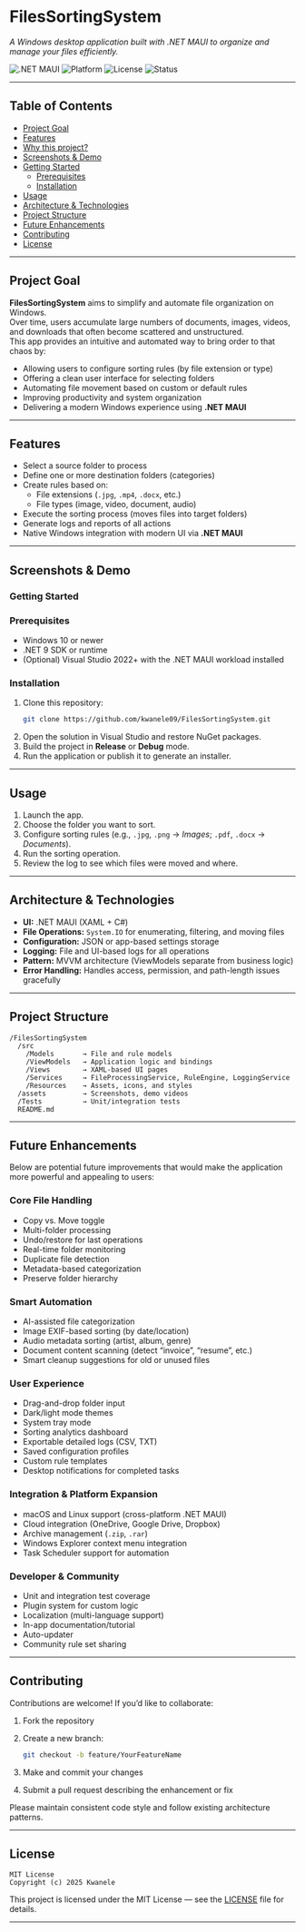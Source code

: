 # FilesSortingSystem

*A Windows desktop application built with .NET MAUI to organize and manage your files efficiently.*

![.NET MAUI](https://img.shields.io/badge/.NET%20MAUI-9.0-512BD4?logo=dotnet&logoColor=white)
![Platform](https://img.shields.io/badge/Platform-Windows-blue)
![License](https://img.shields.io/badge/License-MIT-green)
![Status](https://img.shields.io/badge/Status-Active-success)

---

## Table of Contents

- [Project Goal](#project-goal)
- [Features](#features)
- [Why this project?](#why-this-project)
- [Screenshots & Demo](#screenshots--demo)
- [Getting Started](#getting-started)
  - [Prerequisites](#prerequisites)
  - [Installation](#installation)
- [Usage](#usage)
- [Architecture & Technologies](#architecture--technologies)
- [Project Structure](#project-structure)
- [Future Enhancements](#future-enhancements)
- [Contributing](#contributing)
- [License](#license)

---

## Project Goal

**FilesSortingSystem** aims to simplify and automate file organization on Windows.  
Over time, users accumulate large numbers of documents, images, videos, and downloads that often become scattered and unstructured.  
This app provides an intuitive and automated way to bring order to that chaos by:

- Allowing users to configure sorting rules (by file extension or type)
- Offering a clean user interface for selecting folders
- Automating file movement based on custom or default rules
- Improving productivity and system organization
- Delivering a modern Windows experience using **.NET MAUI**

---

## Features

- Select a source folder to process  
- Define one or more destination folders (categories)  
- Create rules based on:
  - File extensions (`.jpg`, `.mp4`, `.docx`, etc.)
  - File types (image, video, document, audio)
- Execute the sorting process (moves files into target folders)
- Generate logs and reports of all actions
- Native Windows integration with modern UI via **.NET MAUI**

---

## Screenshots & Demo

### Getting Started

### Prerequisites

- Windows 10 or newer  
- .NET 9 SDK or runtime  
- (Optional) Visual Studio 2022+ with the .NET MAUI workload installed  

### Installation

1. Clone this repository:
   ```bash
   git clone https://github.com/kwanele09/FilesSortingSystem.git

2. Open the solution in Visual Studio and restore NuGet packages.
3. Build the project in **Release** or **Debug** mode.
4. Run the application or publish it to generate an installer.

---

## Usage

1. Launch the app.
2. Choose the folder you want to sort.
3. Configure sorting rules (e.g., `.jpg`, `.png` → *Images*; `.pdf`, `.docx` → *Documents*).
4. Run the sorting operation.
5. Review the log to see which files were moved and where.

---

## Architecture & Technologies

* **UI:** .NET MAUI (XAML + C#)
* **File Operations:** `System.IO` for enumerating, filtering, and moving files
* **Configuration:** JSON or app-based settings storage
* **Logging:** File and UI-based logs for all operations
* **Pattern:** MVVM architecture (ViewModels separate from business logic)
* **Error Handling:** Handles access, permission, and path-length issues gracefully

---

## Project Structure

```
/FilesSortingSystem
  /src
    /Models       → File and rule models
    /ViewModels   → Application logic and bindings
    /Views        → XAML-based UI pages
    /Services     → FileProcessingService, RuleEngine, LoggingService
    /Resources    → Assets, icons, and styles
  /assets         → Screenshots, demo videos
  /Tests          → Unit/integration tests
  README.md
```

---

## Future Enhancements

Below are potential future improvements that would make the application more powerful and appealing to users:

### Core File Handling

* Copy vs. Move toggle
* Multi-folder processing
* Undo/restore for last operations
* Real-time folder monitoring
* Duplicate file detection
* Metadata-based categorization
* Preserve folder hierarchy

### Smart Automation

* AI-assisted file categorization
* Image EXIF-based sorting (by date/location)
* Audio metadata sorting (artist, album, genre)
* Document content scanning (detect “invoice”, “resume”, etc.)
* Smart cleanup suggestions for old or unused files

### User Experience

* Drag-and-drop folder input
* Dark/light mode themes
* System tray mode
* Sorting analytics dashboard
* Exportable detailed logs (CSV, TXT)
* Saved configuration profiles
* Custom rule templates
* Desktop notifications for completed tasks

### Integration & Platform Expansion

* macOS and Linux support (cross-platform .NET MAUI)
* Cloud integration (OneDrive, Google Drive, Dropbox)
* Archive management (`.zip`, `.rar`)
* Windows Explorer context menu integration
* Task Scheduler support for automation

### Developer & Community

* Unit and integration test coverage
* Plugin system for custom logic
* Localization (multi-language support)
* In-app documentation/tutorial
* Auto-updater
* Community rule set sharing

---

## Contributing

Contributions are welcome!
If you’d like to collaborate:

1. Fork the repository
2. Create a new branch:

   ```bash
   git checkout -b feature/YourFeatureName
   ```
3. Make and commit your changes
4. Submit a pull request describing the enhancement or fix

Please maintain consistent code style and follow existing architecture patterns.

---

## License

```
MIT License  
Copyright (c) 2025 Kwanele
```

This project is licensed under the MIT License — see the [LICENSE](./LICENSE) file for details.

---
